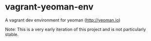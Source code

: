 vagrant-yeoman-env
==================

A vagrant dev environment for yeoman (http://yeoman.io)

Note:  This is a very early iteration of this project and is not particularly stable.
